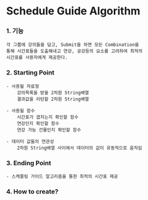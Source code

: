 # Schedule Guide Algorithm 

### 1. 기능
```
각 그룹에 강의들을 담고, Submit을 하면 모든 Combination을 
통해 시간표들을 도출해내고 연강, 공강등의 요소를 고려하여 최적의
시간표를 사용자에게 제공한다.
```

### 2. Starting Point
```
- 사용될 자료형
    강의목록을 받을 2차원 String배열
    결과값을 리턴할 2차원 String배열
    
- 사용될 함수
    시간표가 겹치는지 확인할 함수
    연강인지 확인할 함수
    연강 가능 건물인지 확인할 함수
    
- 데이터 값들의 연관성
    2차원 String배열 사이에서 데이터의 값이 유동적으로 움직임
```

### 3. Ending Point
```
- 스케줄링 가이드 알고리즘을 통한 최적의 시간표 제공
```

### 4. How to create?
```

```